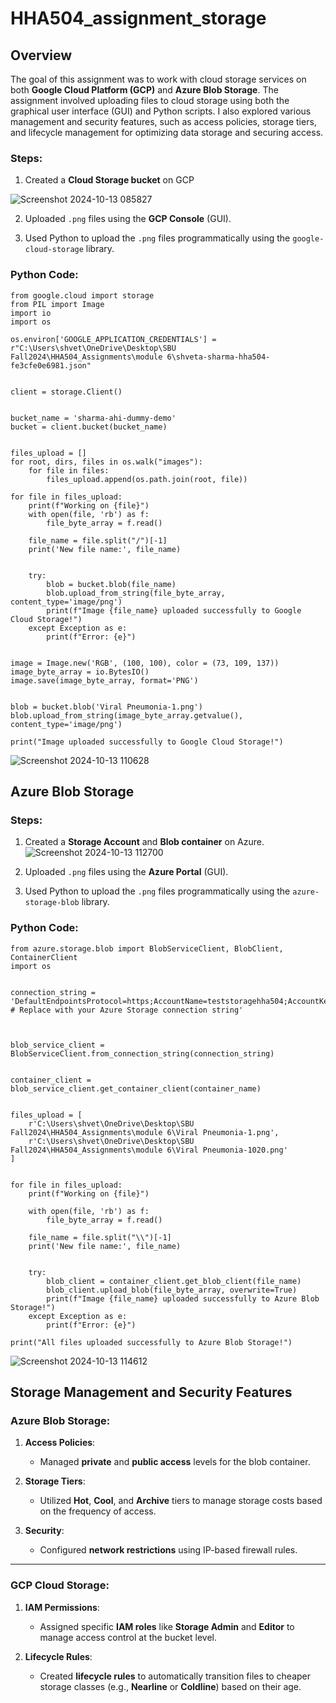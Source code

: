 # HHA504_assignment_storage

## Overview
The goal of this assignment was to work with cloud storage services on both **Google Cloud Platform (GCP)** and **Azure Blob Storage**. The assignment involved uploading files to cloud storage using both the graphical user interface (GUI) and Python scripts. I also explored various management and security features, such as access policies, storage tiers, and lifecycle management for optimizing data storage and securing access.

### Steps:
1. Created a **Cloud Storage bucket** on GCP
   
![Screenshot 2024-10-13 085827](https://github.com/user-attachments/assets/a5600d2f-7fb7-4135-a7e4-b9d44b07056b)

2. Uploaded `.png` files using the **GCP Console** (GUI).
   
3. Used Python to upload the `.png` files programmatically using the `google-cloud-storage` library.

### Python Code:
```
from google.cloud import storage
from PIL import Image
import io
import os

os.environ['GOOGLE_APPLICATION_CREDENTIALS'] = r"C:\Users\shvet\OneDrive\Desktop\SBU Fall2024\HHA504_Assignments\module 6\shveta-sharma-hha504-fe3cfe0e6981.json"


client = storage.Client()


bucket_name = 'sharma-ahi-dummy-demo'
bucket = client.bucket(bucket_name)


files_upload = []
for root, dirs, files in os.walk("images"):
    for file in files:
        files_upload.append(os.path.join(root, file))

for file in files_upload:
    print(f"Working on {file}")
    with open(file, 'rb') as f:
        file_byte_array = f.read()
    
    file_name = file.split("/")[-1]  
    print('New file name:', file_name)

    
    try:
        blob = bucket.blob(file_name)
        blob.upload_from_string(file_byte_array, content_type='image/png')
        print(f"Image {file_name} uploaded successfully to Google Cloud Storage!")
    except Exception as e:
        print(f"Error: {e}")


image = Image.new('RGB', (100, 100), color = (73, 109, 137))
image_byte_array = io.BytesIO()
image.save(image_byte_array, format='PNG')


blob = bucket.blob('Viral Pneumonia-1.png')
blob.upload_from_string(image_byte_array.getvalue(), content_type='image/png')

print("Image uploaded successfully to Google Cloud Storage!")
```
![Screenshot 2024-10-13 110628](https://github.com/user-attachments/assets/2d540ce5-3b67-418d-bee7-93bd41ed73b3)


## Azure Blob Storage

### Steps:
1. Created a **Storage Account** and **Blob container** on Azure.
![Screenshot 2024-10-13 112700](https://github.com/user-attachments/assets/af2c9b35-ce7e-4616-8d53-cd7a99e00541)


2. Uploaded `.png` files using the **Azure Portal** (GUI).

3. Used Python to upload the `.png` files programmatically using the `azure-storage-blob` library.

### Python Code:
```
from azure.storage.blob import BlobServiceClient, BlobClient, ContainerClient
import os


connection_string = 'DefaultEndpointsProtocol=https;AccountName=teststoragehha504;AccountKey=EVzjHy0f5NvFksYT3yfhbTHKHmtg7pKm14tRj7SMrhvEoy/1s8bTn52YuRb411gj3iI7FXSswR0Z+ASt5O4N0A==;EndpointSuffix=core.windows.net'  # Replace with your Azure Storage connection string'



blob_service_client = BlobServiceClient.from_connection_string(connection_string)


container_client = blob_service_client.get_container_client(container_name)


files_upload = [
    r'C:\Users\shvet\OneDrive\Desktop\SBU Fall2024\HHA504_Assignments\module 6\Viral Pneumonia-1.png',
    r'C:\Users\shvet\OneDrive\Desktop\SBU Fall2024\HHA504_Assignments\module 6\Viral Pneumonia-1020.png'
]


for file in files_upload:
    print(f"Working on {file}")
    
    with open(file, 'rb') as f:
        file_byte_array = f.read()

    file_name = file.split("\\")[-1]  
    print('New file name:', file_name)

   
    try:
        blob_client = container_client.get_blob_client(file_name)
        blob_client.upload_blob(file_byte_array, overwrite=True)
        print(f"Image {file_name} uploaded successfully to Azure Blob Storage!")
    except Exception as e:
        print(f"Error: {e}")

print("All files uploaded successfully to Azure Blob Storage!")
```
![Screenshot 2024-10-13 114612](https://github.com/user-attachments/assets/2703a14e-5e73-4c4d-9283-ec27606bcaa1)

## Storage Management and Security Features

### Azure Blob Storage:

1. **Access Policies**:
   - Managed **private** and **public access** levels for the blob container.

2. **Storage Tiers**:
   - Utilized **Hot**, **Cool**, and **Archive** tiers to manage storage costs based on the frequency of access.

3. **Security**:
   - Configured **network restrictions** using IP-based firewall rules.

---

### GCP Cloud Storage:

1. **IAM Permissions**:
   - Assigned specific **IAM roles** like **Storage Admin** and **Editor** to manage access control at the bucket level.

2. **Lifecycle Rules**:
   - Created **lifecycle rules** to automatically transition files to cheaper storage classes (e.g., **Nearline** or **Coldline**) based on their age.





